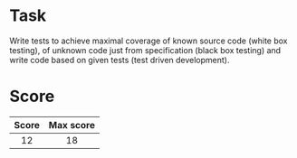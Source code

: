 # Task
Write tests to achieve maximal coverage of known source code (white box testing), of unknown code just from specification (black box testing) and write code based on given tests (test driven development).

# Score
| **Score** | **Max score** |
|:---------:|:-------------:|
|     12    |       18      |
